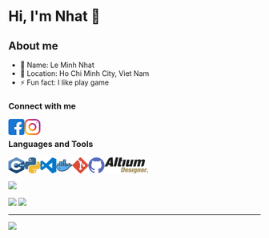 
# Hi, I'm Nhat 👋

## About me

- 👨 Name: Le Minh Nhat
- 🌇 Location: Ho Chi Minh City, Viet Nam
- ⚡ Fun fact: I like play game

### Connect with me

[<img align='left' width="32" height="32" src="icon/facebook.svg"/>][Facebook]
[<img align='left' width="32" height="32" src="icon/instagram.svg"/>][Instagram]

<br>

### Languages and Tools

<img align='left' width="32" height="32" src="icon/c.svg"/>
<img align='left' width="32" height="32" src="icon/python.svg"/>
<img align='left' width="32" height="32" src="icon/visual-studio-code.svg"/>
<img align='left' width="32" height="32" src="icon/docker.svg"/>
<img align='left' width="32" height="32" src="icon/git.svg"/>
<img align='left' width="32" height="32" src="icon/github.svg"/>
<img align='left' width="" height="32" src="icon/altium.png"/>

<br>
<br>

![](https://komarev.com/ghpvc/?username=nhatmicls&color=yellow&label=Profile+views&style=flat-square)

<img width="" height="150" src="https://github-readme-stats-sigma-five.vercel.app/api/?username=nhatmicls&layout=compact&theme=dark#gh-dark-mode-only"/>
<img width="" height="150" src="https://github-readme-stats-sigma-five.vercel.app/api/top-langs/?username=nhatmicls&layout=compact&theme=dark#gh-dark-mode-only"/>

---

<img width="" height="" src="image/jita4-4-crop.png"/>

<!-- -->

[Facebook]: https://www.facebook.com/nhatlemicls/
[Instagram]: https://www.instagram.com/nhatmilcs/
